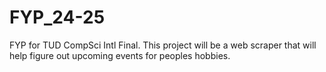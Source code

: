# FYP_24-25
FYP for TUD CompSci Intl Final. This project will be a web scraper that will help figure out upcoming events for peoples hobbies.
